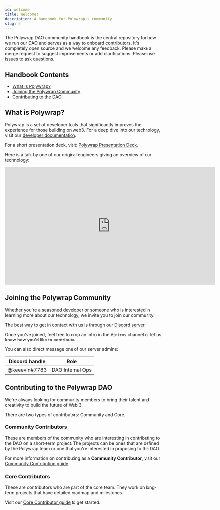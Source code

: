 ```yaml
---
id: welcome
title: Welcome!
description: A handbook for Polywrap's community
slug: /
---
```


The Polywrap DAO community handbook is the central repository for how we run our DAO and serves as a way to onboard contributors. It's completely open source and we welcome any feedback. Please make a merge request to suggest improvements or add clarifications. Please use issues to ask questions.

## Handbook Contents

- [What is Polywrap?](#what-is-polywrap)
- [Joining the Polywrap Community](#joining-the-polywrap-community)
- [Contributing to the DAO](#contributing-to-the-dao)

## What is Polywrap?

<!-- TODO: add link to developer documentation -->

Polywrap is a set of developer tools that significantly improves the experience for those building on web3. For a deep dive into our technology, visit our [developer documentation](#).

For a short presentation deck, visit: [Polywrap Presentation Deck](https://www.canva.com/design/DAEp9ePJUQ0/HaHaeo5uC3ERY0iyuLPHMw/view?utm_content=DAEp9ePJUQ0&utm_campaign=designshare&utm_medium=link&utm_source=publishpresent).

Here is a talk by one of our original engineers giving an overview of our technology:

<iframe width="675" height="380" src="https://www.youtube.com/embed/uOJznNDxcck" frameborder="0" allow="accelerometer; autoplay; encrypted-media; gyroscope; picture-in-picture" allowfullscreen></iframe>

## Joining the Polywrap Community

Whether you're a seasoned developer or someone who is interested in learning more about our technology, we invite you to join our community.

The best way to get in contact with us is through our [Discord server](https://discord.com/invite/bGsqQrNhqd).

Once you've joined, feel free to drop an intro in the `#intros` channel or let us know how you'd like to contribute.

You can also direct message one of our server admins:

| Discord handle | Role             |
| -------------- | ---------------- |
| @keeevin#7783  | DAO Internal Ops |

## Contributing to the Polywrap DAO

We're always looking for community members to bring their talent and creativity to build the future of Web 3.

There are two types of contributors: Community and Core.

### Community Contributors

These are members of the community who are interesting in contributing to the DAO on a short-term project. The projects can be ones that are defined by the Polywrap team or one that you're interested in proposing to the DAO.

For more information on contributing as a **Community Contributor**, visit our [Community Contribution guide](/contributor-guide/community-contributor).

### Core Contributors

These are contributors who are part of the core team. They work on long-term projects that have detailed roadmap and milestones.

Visit our [Core Contributor guide](/contributor-guide/core-contributors) to get started.
